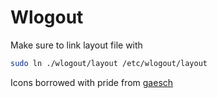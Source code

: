 # Wlogout
Make sure to link layout file with
```Bash
sudo ln ./wlogout/layout /etc/wlogout/layout
```

Icons borrowed with pride from 
[gaesch](https://github.com/gasech/hyprland-dots/tree/main)